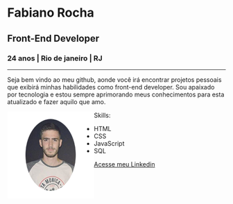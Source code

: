 # Fabiano Rocha
## Front-End Developer
### 24 anos | Rio de janeiro | RJ
***

Seja bem vindo ao meu github, aonde você irá encontrar projetos pessoais que exibirá minhas habilidades como front-end developer. 
Sou apaixado por tecnologia e estou sempre aprimorando meus conhecimentos para esta atualizado e fazer aquilo que amo.

<img align="left" src="imagens/fotoreadmegithub.png" width="200">

Skills:
* HTML
* CSS                                                                                                     
* JavaScript
* SQL

[Acesse meu Linkedin](https://www.linkedin.com/in/fabiano-rocha-83992a122/)
